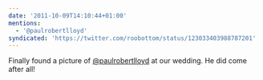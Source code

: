 ```yaml
---
date: '2011-10-09T14:10:44+01:00'
mentions:
  - '@paulrobertlloyd'
syndicated: 'https://twitter.com/roobottom/status/123033403988787201'
---
```

Finally found a picture of [@paulrobertlloyd](https://twitter.com/@paulrobertlloyd) at our wedding. He did come after all!
